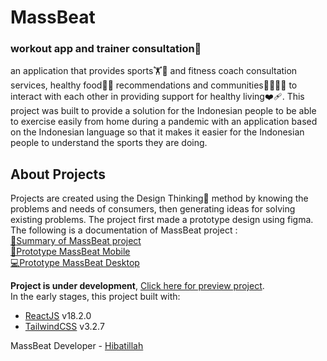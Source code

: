 # MassBeat
### workout app and trainer consultation🎲

an application that provides sports🏋🏸 and fitness coach consultation services, healthy food🍉🍌 recommendations and communities🫱🏻‍🫲🏻 to interact with each other in providing support for healthy living❤️‍🩹.
This project was built to provide a solution for the Indonesian people to be able to exercise easily from home during a pandemic with an application based on the Indonesian language so that it makes it easier for the Indonesian people to understand the sports they are doing.<br>

## About Projects

Projects are created using the Design Thinking📌 method by knowing the problems and needs of consumers, then generating ideas for solving existing problems. The project first made a prototype design using figma. The following is a documentation of MassBeat project : <br>
[📄Summary of MassBeat project](https://www.behance.net/gallery/162029955/MassBeat-Aplikasi-Workout-Dan-Konsultasi-Trainer) <br> 
[📱Prototype MassBeat Mobile](https://www.figma.com/proto/5jYtHgzCiSNgocCWvUKgCx/MassBeat?node-id=1-2&scaling=scale-down&starting-point-node-id=603%3A31600&show-proto-sidebar=1) <br>
[💻Prototype MassBeat Desktop](https://www.figma.com/proto/5jYtHgzCiSNgocCWvUKgCx/MassBeat?node-id=1-16&scaling=scale-down&starting-point-node-id=603%3A56655&show-proto-sidebar=1)

**Project is under development**, [Click here for preview project](https://hibatillah.github.io/massbeat/). <br />
In the early stages, this project built with:
* [ReactJS](https://react.dev/) v18.2.0
* [TailwindCSS](https://tailwindcss.com/) v3.2.7

MassBeat Developer - [Hibatillah](https://github.com/hibatillah)
